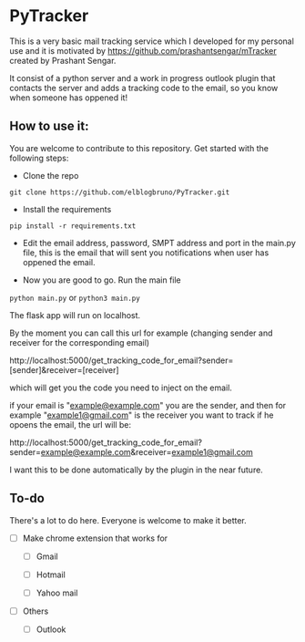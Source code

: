 # PyTracker

This is a very basic mail tracking service which I developed for my personal use and it is motivated by https://github.com/prashantsengar/mTracker created by Prashant Sengar.

It consist of a python server and a work in progress outlook plugin that contacts the server and adds a tracking code to the email, so you know when someone has oppened it!


## How to use it:

You are welcome to contribute to this repository. Get started with the following steps:

- Clone the repo

`git clone https://github.com/elblogbruno/PyTracker.git`

- Install the requirements

 `pip install -r requirements.txt`

- Edit the email address, password, SMPT address and port in the main.py file, this is the email that will sent you notifications when user has oppened the email.

- Now you are good to go. Run the main file

`python main.py` or `python3 main.py`

The flask app will run on localhost.

By the moment you can call this url for example  (changing sender and receiver for the corresponding email)

http://localhost:5000/get_tracking_code_for_email?sender=[sender]&receiver=[receiver]

which will get you the code you need to inject on the email.

if your email is "example@example.com" you are the sender, and then for example "example1@gmail.com" is the receiver you want to track if he opoens the email, the url will be:


http://localhost:5000/get_tracking_code_for_email?sender=example@example.com&receiver=example1@gmail.com


I want this to be done automatically by the plugin in the near future.

## To-do

There's a lot to do here. Everyone is welcome to make it better.

- [ ] Make chrome extension that works for
  
  - [ ] Gmail

  - [ ] Hotmail

  - [ ] Yahoo mail

- [ ] Others

  - [ ] Outlook

